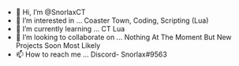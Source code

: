 - 👋 Hi, I’m @SnorlaxCT
- 👀 I’m interested in ... Coaster Town, Coding, Scripting (Lua)
- 🌱 I’m currently learning ... CT Lua
- 💞️ I’m looking to collaborate on ... Nothing At The Moment But New Projects Soon Most Likely
- 📫 How to reach me ... Discord- Snorlax#9563

<!---
SnorlaxCT/SnorlaxCT is a ✨ special ✨ repository because its `README.md` (this file) appears on your GitHub profile.
You can click the Preview link to take a look at your changes.
--->
